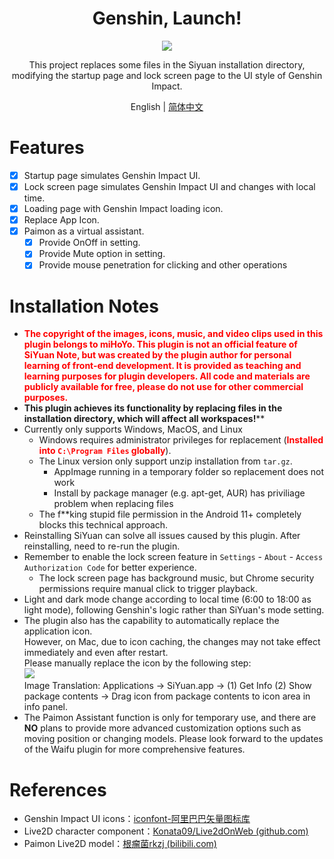 <h1 align="center">Genshin, Launch!</h1>
<p align="center">
    <img src="https://cdn.jsdelivr.net/gh/HowcanoeWang/siyuan-genshin-launcher/cover.png">
</p>

<div align="center">
This project replaces some files in the Siyuan installation directory, modifying the startup page and lock screen page to the UI style of Genshin Impact.

English | [简体中文](https://github.com/HowcanoeWang/siyuan-genshin-launcher/blob/main/README.md)

</div>

# Features

* [X] Startup page simulates Genshin Impact UI.
* [X] Lock screen page simulates Genshin Impact UI and changes with local time.
* [X] Loading page with Genshin Impact loading icon.
* [X] Replace App Icon.
* [X] Paimon as a virtual assistant.
    * [x] Provide OnOff in setting.
    * [x] Provide Mute option in setting.
    * [x] Provide mouse penetration for clicking and other operations

# Installation Notes

* <b style='color:red'>The copyright of the images, icons, music, and video clips used in this plugin belongs to miHoYo. This plugin is not an official feature of SiYuan Note, but was created by the plugin author for personal learning of front-end development. It is provided as teaching and learning purposes for plugin developers. All code and materials are publicly available for free, please do not use for other commercial purposes.</b>
* **This plugin achieves its functionality by replacing files in the installation directory, which will affect all workspaces!**</b>**
* Currently only supports Windows, MacOS, and Linux
    * Windows requires administrator privileges for replacement (<b style='color:red'>Installed into <code>C:\Program Files</code> globally</b>).
    * The Linux version only support unzip installation from `tar.gz`.
        * AppImage running in a temporary folder so replacement does not work
        * Install by package manager (e.g. apt-get, AUR) has priviliage problem when replacing files
    * The f\*\*king stupid file permission in the Android 11+ completely blocks this technical approach.
* Reinstalling SiYuan can solve all issues caused by this plugin. After reinstalling, need to re-run the plugin.
* Remember to enable the lock screen feature in `Settings` - `About` - `Access Authorization Code` for better experience.
    * The lock screen page has background music, but Chrome security permissions require manual click to trigger playback.
* Light and dark mode change according to local time (6:00 to 18:00 as light mode), following Genshin's logic rather than SiYuan's mode setting.
* The plugin also has the capability to automatically replace the application icon.    
  However, on Mac, due to icon caching, the changes may not take effect immediately and even after restart.     
  Please manually replace the icon by the following step:    
  <img src="https://cdn.jsdelivr.net/gh/HowcanoeWang/siyuan-genshin-launcher@main/imgs/macIconReplace.png">    
  Image Translation: Applications -> SiYuan.app -> (1) Get Info  (2) Show package contents -> Drag icon from package contents to icon area in info panel.
* The Paimon Assistant function is only for temporary use, and there are **NO** plans to provide more advanced customization options such as moving position or changing models. Please look forward to the updates of the Waifu plugin for more comprehensive features.

# References

* Genshin Impact UI icons：[iconfont-阿里巴巴矢量图标库](https://www.iconfont.cn/collections/detail?cid=34264)
* Live2D character component：[Konata09/Live2dOnWeb (github.com)](https://github.com/Konata09/Live2dOnWeb)
* Paimon Live2D model：[根瘤菌rkzj (bilibili.com)](https://www.bilibili.com/video/BV1pA411j78k)
